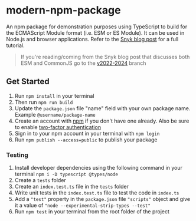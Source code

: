 # modern-npm-package

An npm package for demonstration purposes using TypeScript to build for the ECMAScript Module format (i.e. ESM or ES Module). It can be used in Node.js and browser applications. Refer to the [Snyk blog post](https://snyk.co/uhYgM) for a full tutorial.

> If you're reading/coming from the Snyk blog post that discusses both ESM and CommonJS go to the [v2022-2024](https://github.com/snyk-snippets/modern-npm-package/tree/v2022-2024) branch

## Get Started

1. Run `npm install` in your terminal
1. Then run `npm run build`
1. Update the `package.json` file "name" field with your own package name. Example `@username/package-name`
1. Create an account with [npm](https://www.npmjs.com/signup) if you don't have one already. Also be sure to enable [two-factor authentication](https://docs.npmjs.com/configuring-two-factor-authentication)
1. Sign in to your npm account in your terminal with `npm login`
1. Run `npm publish --access=public` to publish your package

### Testing

1. Install developer dependencies using the following command in your terminal `npm i -D typescript @types/node`
1. Create a `tests` folder
1. Create an `index.test.ts` file in the `tests` folder
1. Write unit tests in the `index.test.ts` file to test the code in `index.ts`
1. Add a `"test"` property in the `package.json` file `"scripts"` object and give it a value of `"node --experimental-strip-types --test"`
1. Run `npm test` in your terminal from the root folder of the project
